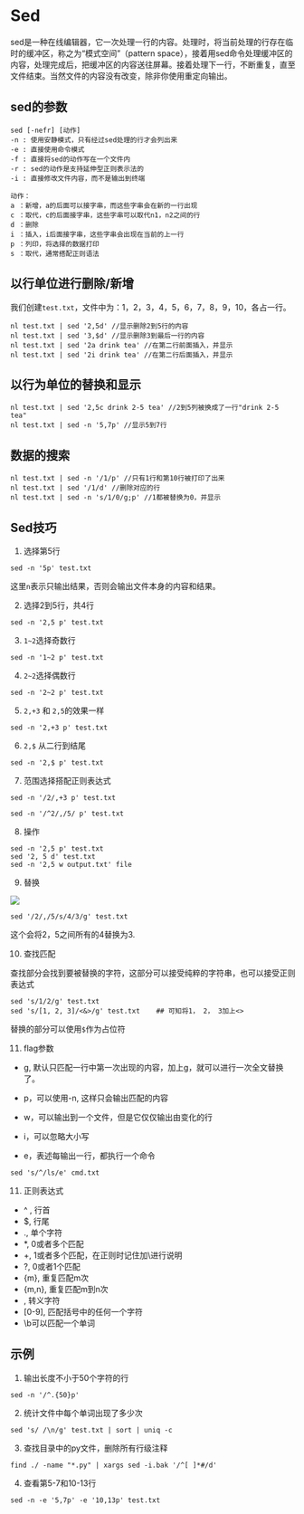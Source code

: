 # Sed

​	sed是一种在线编辑器，它一次处理一行的内容。处理时，将当前处理的行存在临时的缓冲区，称之为“模式空间”（pattern space），接着用sed命令处理缓冲区的内容，处理完成后，把缓冲区的内容送往屏幕。接着处理下一行，不断重复，直至文件结束。当然文件的内容没有改变，除非你使用重定向输出。

## sed的参数

```shell
sed [-nefr] [动作]
-n : 使用安静模式，只有经过sed处理的行才会列出来
-e : 直接使用命令模式
-f : 直接将sed的动作写在一个文件内
-r : sed的动作是支持延伸型正则表示法的
-i : 直接修改文件内容，而不是输出到终端

动作：
a ：新增，a的后面可以接字串，而这些字串会在新的一行出现
c ：取代，c的后面接字串，这些字串可以取代n1，n2之间的行
d ：删除
i ：插入，i后面接字串，这些字串会出现在当前的上一行
p ：列印，将选择的数据打印
s ：取代，通常搭配正则语法
```

## 以行单位进行删除/新增

我们创建`test.txt`，文件中为：1，2，3，4，5，6，7，8，9，10，各占一行。

```she
nl test.txt | sed '2,5d' //显示删除2到5行的内容
nl test.txt | sed '3,$d' //显示删除3到最后一行的内容
nl test.txt | sed '2a drink tea' //在第二行前面插入，并显示
nl test.txt | sed '2i drink tea' //在第二行后面插入，并显示
```

## 以行为单位的替换和显示

```shell
nl test.txt | sed '2,5c drink 2-5 tea' //2到5列被换成了一行"drink 2-5 tea"
nl test.txt | sed -n '5,7p' //显示5到7行
```

## 数据的搜索

```
nl test.txt | sed -n '/1/p' //只有1行和第10行被打印了出来
nl test.txt | sed '/1/d' //删除对应的行
nl test.txt | sed -n 's/1/0/g;p' //1都被替换为0，并显示
```

## Sed技巧

1. 选择第5行

```shell
sed -n '5p' test.txt
```

这里`n`表示只输出结果，否则会输出文件本身的内容和结果。

2. 选择2到5行，共4行

```shell
sed -n '2,5 p' test.txt
```

3. `1~2`选择奇数行

```shell
sed -n '1~2 p' test.txt
```

4. `2~2`选择偶数行

```shell
sed -n '2~2 p' test.txt
```

5. `2,+3` 和 `2,5`的效果一样

```shell
sed -n '2,+3 p' test.txt
```

6. `2,$` 从二行到结尾

```shell
sed -n '2,$ p' test.txt
```

7. 范围选择搭配正则表达式

```shell
sed -n '/2/,+3 p' test.txt
```

```shell
sed -n '/^2/,/5/ p' test.txt 
```

8. 操作

```shell
sed -n '2,5 p' test.txt
sed '2, 5 d' test.txt
sed -n '2,5 w output.txt' file
```

9. 替换

![](C:\Users\Porterlu\Desktop\picture\sed_replace.jpg)

```shell
sed '/2/,/5/s/4/3/g' test.txt
```

这个会将2，5之间所有的4替换为3.

10. 查找匹配

查找部分会找到要被替换的字符，这部分可以接受纯粹的字符串，也可以接受正则表达式

```shell
sed 's/1/2/g' test.txt
sed 's/[1, 2, 3]/<&>/g' test.txt	## 可知将1， 2， 3加上<>
```

替换的部分可以使用`$`作为占位符

11. flag参数

* g, 默认只匹配一行中第一次出现的内容，加上g，就可以进行一次全文替换了。
* p，可以使用-n, 这样只会输出匹配的内容
* w，可以输出到一个文件，但是它仅仅输出由变化的行

* i，可以忽略大小写
* e，表述每输出一行，都执行一个命令

```shell
sed 's/^/ls/e' cmd.txt
```

11. 正则表达式

* ^ , 行首
* $, 行尾
* ., 单个字符
* *, 0或者多个匹配
* +, 1或者多个匹配，在正则时记住加\进行说明
* ?, 0或者1个匹配
* {m}, 重复匹配m次
* {m,n}, 重复匹配m到n次
* \, 转义字符
* [0-9], 匹配括号中的任何一个字符
* \b可以匹配一个单词

## 示例

1. 输出长度不小于50个字符的行

```shell
sed -n '/^.{50}p'
```

2. 统计文件中每个单词出现了多少次

```shell
sed 's/ /\n/g' test.txt | sort | uniq -c
```

3. 查找目录中的py文件，删除所有行级注释

```shell
find ./ -name "*.py" | xargs sed -i.bak '/^[ ]*#/d'
```

4. 查看第5-7和10-13行

```shell
sed -n -e '5,7p' -e '10,13p' test.txt
```



